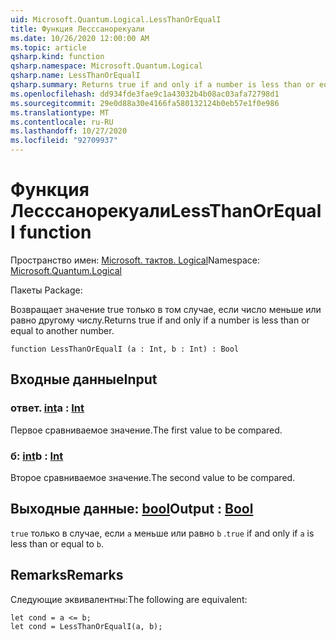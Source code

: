 ```yaml
---
uid: Microsoft.Quantum.Logical.LessThanOrEqualI
title: Функция Лесссанорекуали
ms.date: 10/26/2020 12:00:00 AM
ms.topic: article
qsharp.kind: function
qsharp.namespace: Microsoft.Quantum.Logical
qsharp.name: LessThanOrEqualI
qsharp.summary: Returns true if and only if a number is less than or equal to another number.
ms.openlocfilehash: dd934fde3fae9c1a43032b4b08ac03afa72798d1
ms.sourcegitcommit: 29e0d88a30e4166fa580132124b0eb57e1f0e986
ms.translationtype: MT
ms.contentlocale: ru-RU
ms.lasthandoff: 10/27/2020
ms.locfileid: "92709937"
---
```

# <a name="lessthanorequali-function"></a><span data-ttu-id="f65ea-102">Функция Лесссанорекуали</span><span class="sxs-lookup"><span data-stu-id="f65ea-102">LessThanOrEqualI function</span></span>

<span data-ttu-id="f65ea-103">Пространство имен: [Microsoft. тактов. Logical](xref:Microsoft.Quantum.Logical)</span><span class="sxs-lookup"><span data-stu-id="f65ea-103">Namespace: [Microsoft.Quantum.Logical](xref:Microsoft.Quantum.Logical)</span></span>

<span data-ttu-id="f65ea-104">Пакеты [](https://nuget.org/packages/)</span><span class="sxs-lookup"><span data-stu-id="f65ea-104">Package: [](https://nuget.org/packages/)</span></span>


<span data-ttu-id="f65ea-105">Возвращает значение true только в том случае, если число меньше или равно другому числу.</span><span class="sxs-lookup"><span data-stu-id="f65ea-105">Returns true if and only if a number is less than or equal to another number.</span></span>

```qsharp
function LessThanOrEqualI (a : Int, b : Int) : Bool
```


## <a name="input"></a><span data-ttu-id="f65ea-106">Входные данные</span><span class="sxs-lookup"><span data-stu-id="f65ea-106">Input</span></span>

### <a name="a--int"></a><span data-ttu-id="f65ea-107">ответ. [int](xref:microsoft.quantum.lang-ref.int)</span><span class="sxs-lookup"><span data-stu-id="f65ea-107">a : [Int](xref:microsoft.quantum.lang-ref.int)</span></span>

<span data-ttu-id="f65ea-108">Первое сравниваемое значение.</span><span class="sxs-lookup"><span data-stu-id="f65ea-108">The first value to be compared.</span></span>


### <a name="b--int"></a><span data-ttu-id="f65ea-109">б: [int](xref:microsoft.quantum.lang-ref.int)</span><span class="sxs-lookup"><span data-stu-id="f65ea-109">b : [Int](xref:microsoft.quantum.lang-ref.int)</span></span>

<span data-ttu-id="f65ea-110">Второе сравниваемое значение.</span><span class="sxs-lookup"><span data-stu-id="f65ea-110">The second value to be compared.</span></span>



## <a name="output--bool"></a><span data-ttu-id="f65ea-111">Выходные данные: [bool](xref:microsoft.quantum.lang-ref.bool)</span><span class="sxs-lookup"><span data-stu-id="f65ea-111">Output : [Bool](xref:microsoft.quantum.lang-ref.bool)</span></span>

<span data-ttu-id="f65ea-112">`true` только в случае, если `a` меньше или равно `b` .</span><span class="sxs-lookup"><span data-stu-id="f65ea-112">`true` if and only if `a` is less than or equal to `b`.</span></span>

## <a name="remarks"></a><span data-ttu-id="f65ea-113">Remarks</span><span class="sxs-lookup"><span data-stu-id="f65ea-113">Remarks</span></span>

<span data-ttu-id="f65ea-114">Следующие эквивалентны:</span><span class="sxs-lookup"><span data-stu-id="f65ea-114">The following are equivalent:</span></span>

```Q#
let cond = a <= b;
let cond = LessThanOrEqualI(a, b);
```